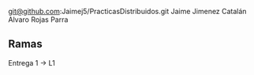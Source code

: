 git@github.com:Jaimej5/PracticasDistribuidos.git
Jaime Jimenez Catalán
Alvaro Rojas Parra

Ramas
--------
Entrega 1 -> L1